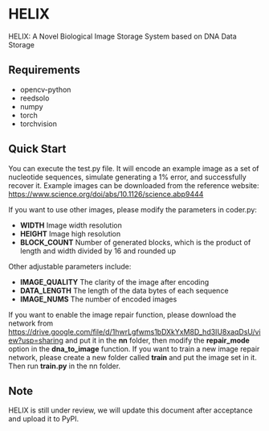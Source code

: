 # HELIX
HELIX: A Novel Biological Image Storage System based on DNA Data Storage
## Requirements
- opencv-python
- reedsolo
- numpy
- torch
- torchvision
## Quick Start
You can execute the test.py file. It will encode an example image as a set of nucleotide sequences, simulate generating a 1% error, and successfully recover it.
Example images can be downloaded from the reference website: https://www.science.org/doi/abs/10.1126/science.abp9444

If you want to use other images, please modify the parameters in coder.py:
- **WIDTH** Image width resolution
- **HEIGHT** Image high resolution
- **BLOCK_COUNT** Number of generated blocks, which is the product of length and width divided by 16 and rounded up

Other adjustable parameters include:
- **IMAGE_QUALITY** The clarity of the image after encoding
- **DATA_LENGTH** The length of the data bytes of each sequence
- **IMAGE_NUMS** The number of encoded images

If you want to enable the image repair function, please download the network from https://drive.google.com/file/d/1hwrLgfwms1bDXkYxM8D_hd3IU8xaqDsU/view?usp=sharing and put it in the **nn** folder, then modify the **repair_mode** option in the **dna_to_image** function. If you want to train a new image repair network, please create a new folder called **train** and put the image set in it. Then run **train.py** in the nn folder.

## Note
HELIX is still under review, we will update this document after acceptance and upload it to PyPI.

